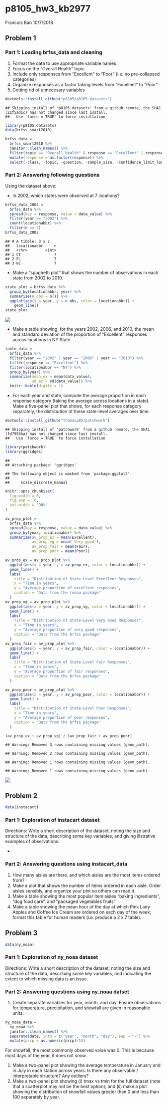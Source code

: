 p8105\_hw3\_kb2977
================
Francois Ban
10/7/2018

Problem 1
---------

### Part 1: Loading brfss\_data and cleaning

1.  Format the data to use appropriate variable names
2.  Focus on the “Overall Health” topic
3.  Include only responses from “Excellent” to “Poor” (i.e. no pre-collapsed categories)
4.  Organize responses as a factor taking levels from “Excellent” to “Poor”
5.  Getting rid of unnecesary variables

``` r
devtools::install_github("p8105/p8105.datasets")
```

    ## Skipping install of 'p8105.datasets' from a github remote, the SHA1 (21f5ad1c) has not changed since last install.
    ##   Use `force = TRUE` to force installation

``` r
library(p8105.datasets)
data(brfss_smart2010)

brfss_data = 
  brfss_smart2010 %>% 
  janitor::clean_names() %>% 
  filter(topic == "Overall Health" & response == "Excellent" | response == "Poor" | response == "Very good" | response == "Fair") %>%
  mutate(response = as.factor(response)) %>% 
  select(-class, -topic, -question, -sample_size, -confidence_limit_low:-geo_location)
```

### Part 2: Answering following questions

Using the dataset above:

-   In 2002, which states were observed at 7 locations?

``` r
brfss_data_2002 = 
  brfss_data %>%
  spread(key = response, value = data_value) %>%
  filter(year == "2002") %>%
  count(locationabbr) %>% 
  filter(n == 7)
brfss_data_2002
```

    ## # A tibble: 3 x 2
    ##   locationabbr     n
    ##   <chr>        <int>
    ## 1 CT               7
    ## 2 FL               7
    ## 3 NC               7

-   Make a “spaghetti plot” that shows the number of observations in each state from 2002 to 2010.

``` r
state_plot = brfss_data %>% 
  group_by(locationabbr, year) %>% 
  summarize(n_obs = n()) %>%
  ggplot(aes(x = year, y = n_obs, color = locationabbr)) +
    geom_line()
state_plot
```

![](p8105_hw3_kb2977_files/figure-markdown_github/state_plot-1.png)

-   Make a table showing, for the years 2002, 2006, and 2010, the mean and standard deviation of the proportion of “Excellent” responses across locations in NY State.

``` r
table_data = 
  brfss_data %>%
  filter(year == "2002" | year == "2006" | year == "2010") %>% 
  filter(response == "Excellent") %>%
  filter(locationabbr == "NY") %>%
  group_by(year) %>%
  summarize(mean_ex = mean(data_value),
            sd_ex = sd(data_value)) %>%
  knitr::kable(digits = 1)
```

-   For each year and state, compute the average proportion in each response category (taking the average across locations in a state). Make a five-panel plot that shows, for each response category separately, the distribution of these state-level averages over time.

``` r
devtools::install_github("thomasp85/patchwork")
```

    ## Skipping install of 'patchwork' from a github remote, the SHA1 (fd7958ba) has not changed since last install.
    ##   Use `force = TRUE` to force installation

``` r
library(patchwork)
library(ggridges)
```

    ## 
    ## Attaching package: 'ggridges'

    ## The following object is masked from 'package:ggplot2':
    ## 
    ##     scale_discrete_manual

``` r
knitr::opts_chunk$set(
  fig.width = 6,
  fig.asp = .6,
  out.width = "90%"
)

av_prop_plot =
  brfss_data %>% 
  spread(key = response, value = data_value) %>% 
  group_by(year, locationabbr) %>% 
  summarize(av_prop_ex = mean(Excellent),
            av_prop_vg = mean(`Very good`),
            av_prop_fair = mean(Fair),
            av_prop_poor = mean(Poor))

av_prop_ex = av_prop_plot %>% 
  ggplot(aes(x = year, y = av_prop_ex, color = locationabbr)) +
  geom_line() +
  labs(
    title = "Distribution of State-Level Excellent Responses",
    x = "Time in years",
    y = "Average proportion of excellent responses",
    caption = "Data from the rnoaa package"
  )
av_prop_vg = av_prop_plot %>% 
  ggplot(aes(x = year, y = av_prop_vg, color = locationabbr)) +
  geom_line() +
  labs(
    title = "Distribution of State-Level Very Good Responses",
    x = "Time in years",
    y = "Average proportion of very good responses",
    caption = "Data from the brfss package"
  )
av_prop_fair = av_prop_plot %>% 
  ggplot(aes(x = year, y = av_prop_fair, color = locationabbr)) +
  geom_line() +
  labs(
    title = "Distribution of State-Level Fair Responses",
    x = "Time in years",
    y = "Average proportion of fair responses",
    caption = "Data from the brfss package"
  )

av_prop_poor = av_prop_plot %>% 
  ggplot(aes(x = year, y = av_prop_poor, color = locationabbr)) +
  geom_line() +
  labs(
    title = "Distribution of State-Level Poor Responses",
    x = "Time in years",
    y = "Average proportion of poor responses",
    caption = "Data from the brfss package"
  )

(av_prop_ex + av_prop_vg) / (av_prop_fair + av_prop_poor)
```

    ## Warning: Removed 3 rows containing missing values (geom_path).

    ## Warning: Removed 2 rows containing missing values (geom_path).

    ## Warning: Removed 1 rows containing missing values (geom_path).

    ## Warning: Removed 1 rows containing missing values (geom_path).

![](p8105_hw3_kb2977_files/figure-markdown_github/plot-1.png)

Problem 2
---------

``` r
data(instacart)
```

### Part 1: Exploration of instacart dataset

Directions: Write a short description of the dataset, noting the size and structure of the data, describing some key variables, and giving illstrative examples of observations.

-   

### Part 2: Answering questions using instacart\_data

1.  How many aisles are there, and which aisles are the most items ordered from?
2.  Make a plot that shows the number of items ordered in each aisle. Order aisles sensibly, and organize your plot so others can read it.
3.  Make a table showing the most popular item aisles “baking ingredients”, “dog food care”, and “packaged vegetables fruits”
4.  Make a table showing the mean hour of the day at which Pink Lady Apples and Coffee Ice Cream are ordered on each day of the week; format this table for human readers (i.e. produce a 2 x 7 table).

Problem 3
---------

``` r
data(ny_noaa)
```

### Part 1: Exploration of ny\_noaa dataset

Directions: Write a short description of the dataset, noting the size and structure of the data, describing some key variables, and indicating the extent to which missing data is an issue.

### Part 2: Answering questions using ny\_noaa datset

1.  Create separate variables for year, month, and day. Ensure observations for temperature, precipitation, and snowfall are given in reasonable units.

``` r
ny_noaa_data = 
  ny_noaa %>% 
  janitor::clean_names() %>% 
  separate(date, into = c("year", "month", "day"), sep = "-") %>% 
  mutate(prcp = as.numeric(prcp)/10)
```

For snowfall, the most commonly observed value was 0. This is because most days of the year, it does not snow.

1.  Make a two-panel plot showing the average temperature in January and in July in each station across years. Is there any observable / interpretable structure? Any outliers?
2.  Make a two-panel plot showing (i) tmax vs tmin for the full dataset (note that a scatterplot may not be the best option); and (ii) make a plot showing the distribution of snowfall values greater than 0 and less than 100 separately by year.
